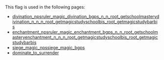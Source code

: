 This flag is used in the following pages:
 - [divination_npsruler_magic_divination_bgps_n_n_root_getschoolmasterydivination_n_n_n_root_getmagicstudyschoolbis_root_getmagicstudybarbis](../events/divination_npsruler_magic_divination_bgps_n_n_root_getschoolmasterydivination_n_n_n_root_getmagicstudyschoolbis_root_getmagicstudybarbis.md)
 - [enchantment_npsruler_magic_enchantment_bgps_n_n_root_getschoolmasteryenchantment_n_n_n_root_getmagicstudyschoolbis_root_getmagicstudybarbis](../events/enchantment_npsruler_magic_enchantment_bgps_n_n_root_getschoolmasteryenchantment_n_n_n_root_getmagicstudyschoolbis_root_getmagicstudybarbis.md)
 - [siege_magic_npssiege_magic_bgps](../events/siege_magic_npssiege_magic_bgps.md)
 - [dominate_to_surrender](../events/dominate_to_surrender.md)
